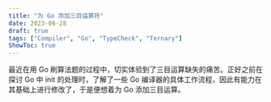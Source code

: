 ```yaml
---
title: "为 Go 添加三目运算符"
date: 2023-06-28
draft: true
tags: ["Compiler", "Go", "TypeCheck", "Ternary"]
ShowToc: true
---
```


最近在用 Go 刷算法题的过程中，切实体验到了三目运算缺失的痛苦。正好之前在探讨 Go 中 init 的处理时，了解了一些 Go 编译器的具体工作流程，因此有能力在其基础上进行修改了，于是便想着为 Go 添加三目运算。

